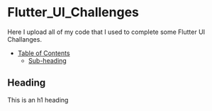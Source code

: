 # Flutter_UI_Challenges
Here I upload all of my code that I used to complete some Flutter UI Challanges. 

- [Table of Contents](#heading)
  * [Sub-heading](#sub-heading)
    


<!-- toc -->

## Heading

This is an h1 heading




